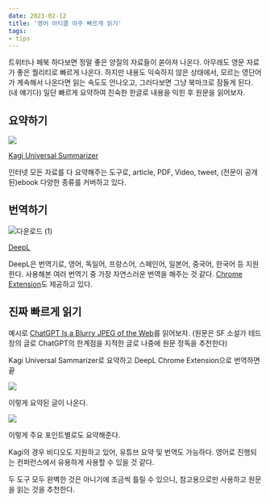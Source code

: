 ```yaml
---
date: 2023-02-12
title: '영어 아티클 아주 빠르게 읽기'
tags: 
- tips
---
```


트위터나 페북 하다보면 정말 좋은 양질의 자료들이 쏟아져 나온다. 아무래도 영문 자료가 좋은 퀄리티로 빠르게 나온다. 하지만 내용도 익숙하지 않은 상태에서, 모르는 영단어가 계속해서 나온다면 읽는 속도도 안나오고, 그러다보면 그냥 북마크로 잠들게 된다. (내 얘기다) 일단 빠르게 요약하여 친숙한 한글로 내용을 익힌 후 원문을 읽어보자.

## 요약하기 

![](https://user-images.githubusercontent.com/2231510/218290237-2a5517cb-7f55-43f7-9504-7b6d8d79ddca.png)

[Kagi Universal Summarizer](https://labs.kagi.com/ai/sum)

인터넷 모든 자료를 다 요약해주는 도구로, article, PDF, Video, tweet, (전문이 공개된)ebook 다양한 종류를 커버하고 있다. 

## 번역하기 

![다운로드 (1)](https://user-images.githubusercontent.com/2231510/218290255-0687ba30-3df6-4708-a4e0-f30443711f9a.png)


[DeepL](https://www.deepl.com/translator)

DeepL은 번역기로, 영어, 독일어, 프랑스어, 스페인어, 일본어, 중국어, 한국어 등 지원한다. 사용해본 여러 번역기 중 가장 자연스러운 번역을 해주는 것 같다. [Chrome Extension](https://www.deepl.com/en/chrome-extension)도 제공하고 있다. 


## 진짜 빠르게 읽기 

예시로 [ChatGPT Is a Blurry JPEG of the Web](https://www.newyorker.com/tech/annals-of-technology/chatgpt-is-a-blurry-jpeg-of-the-web)를 읽어보자. (원문은 SF 소설가 테드 창의 글로 ChatGPT의 한계점을 지적한 글로 나중에 원문 정독을 추천한다) 

Kagi Universal Sammarizer로 요약하고 DeepL Chrome Extension으로 번역하면 끝

![](https://user-images.githubusercontent.com/2231510/218289810-fdc0fafa-47eb-4cf9-8dfb-ea0d1421a52e.png)

이렇게 요약된 글이 나온다. 

![](https://user-images.githubusercontent.com/2231510/218290322-c3ecaabf-2b3a-4ae1-9103-3c57efe6ad00.png)

이렇게 주요 포인트별로도 요약해준다. 

Kagi의 경우 비디오도 지원하고 있어, 유튜브 요약 및 번역도 가능하다. 영어로 진행되는 컨퍼런스에서 유용하게 사용할 수 있을 것 같다.

두 도구 모두 완벽한 것은 아니기에 조금씩 틀릴 수 있으니, 참고용으로만 사용하고 원문을 읽는 것을 추천한다. 